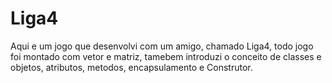 # Liga4
Aqui e um jogo que desenvolvi com um amigo, chamado Liga4, todo jogo foi montado com vetor 
e matriz, tamebem introduzi o conceito de classes e objetos, atributos, metodos, encapsulamento e Construtor.

